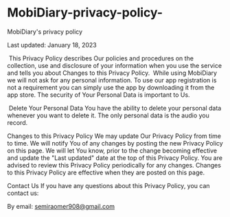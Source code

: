 # MobiDiary-privacy-policy-
MobiDiary's privacy policy



Last updated: January 18, 2023

​
This Privacy Policy describes Our policies and procedures on the collection, use and disclosure of your information when you use the service and tells you about Changes to this Privacy Policy.
​
While using MobiDiary we will not ask for any personal information. To use our app registration is not a requirement you can simply use the app by downloading it from the app store. The security of Your Personal Data is important to Us.

​
Delete Your Personal Data
You have the ability to delete your personal data whenever you want to delete it. The only personal data is the audio you record.
​

Changes to this Privacy Policy
We may update Our Privacy Policy from time to time. We will notify You of any changes by posting the new Privacy Policy on this page.
We will let You know, prior to the change becoming effective and update the "Last updated" date at the top of this Privacy Policy.
You are advised to review this Privacy Policy periodically for any changes. Changes to this Privacy Policy are effective when they are posted on this page.
​

Contact Us
If you have any questions about this Privacy Policy, you can contact us:

By email: semiraomer908@gmail.com

